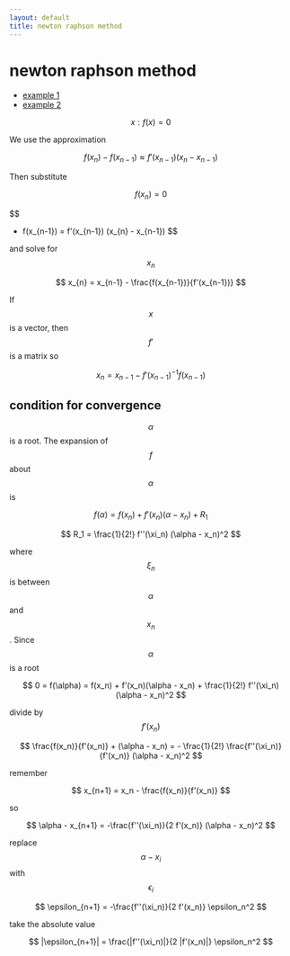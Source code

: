 ```yaml
---
layout: default
title: newton raphson method
---
```

# newton raphson method

* [example 1](example_01)
* [example 2](example_02)

$$
x:f(x)=0
$$

We use the approximation

$$
f(x_{n}) - f(x_{n-1}) \approx f'(x_{n-1}) (x_{n} - x_{n-1})
$$

Then substitute

$$
f(x_{n}) = 0
$$

$$
- f(x_{n-1}) = f'(x_{n-1}) (x_{n} - x_{n-1})
$$

and solve for $$x_{n}$$

$$
x_{n} = x_{n-1} - \frac{f(x_{n-1})}{f'(x_{n-1})}
$$

If $$x$$ is a vector, then $$f'$$ is a matrix so

$$
x_{n} = x_{n-1} - f'(x_{n-1})^{-1} f(x_{n-1})
$$

## condition for convergence

$$\alpha$$ is a root.
The expansion of $$f$$ about $$\alpha$$ is

$$
f(\alpha) = f(x_n) + f'(x_n)(\alpha - x_n) + R_1
$$

$$
R_1 = \frac{1}{2!} f''(\xi_n) (\alpha - x_n)^2
$$

where $$\xi_n$$ is between $$\alpha$$ and $$x_n$$.
Since $$\alpha$$ is a root

$$
0 = f(\alpha) = f(x_n) + f'(x_n)(\alpha - x_n) + \frac{1}{2!} f''(\xi_n) (\alpha - x_n)^2
$$

divide by $$f'(x_n)$$

$$
\frac{f(x_n)}{f'(x_n)} + (\alpha - x_n) = - \frac{1}{2!} \frac{f''(\xi_n)}{f'(x_n)} (\alpha - x_n)^2
$$

remember

$$
x_{n+1} = x_n - \frac{f(x_n)}{f'(x_n)}
$$

so

$$
\alpha - x_{n+1} = -\frac{f''(\xi_n)}{2 f'(x_n)} (\alpha - x_n)^2
$$

replace $$\alpha - x_i$$ with $$\epsilon_i$$

$$
\epsilon_{n+1} = -\frac{f''(\xi_n)}{2 f'(x_n)} \epsilon_n^2
$$

take the absolute value

$$
|\epsilon_{n+1}| = \frac{|f''(\xi_n)|}{2 |f'(x_n)|} \epsilon_n^2
$$




